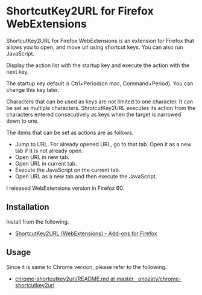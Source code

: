 ﻿# ShortcutKey2URL for Firefox WebExtensions

ShortcutKey2URL for Firefox WebExtensions is an extension for Firefox that allows you to open, and move url using shortcut keys. You can also run JavaScript.

Display the action list with the startup key and execute the action with the next key.

The startup key default is Ctrl+Period(on mac, Command+Period). You can change this key later. 

Characters that can be used as keys are not limited to one character. It can be set as multiple characters. ShrotcutKey2URL executes its action from the characters entered consecutively as keys when the target is narrowed down to one.

The items that can be set as actions are as follows.

* Jump to URL. For already opened URL, go to that tab. Open it as a new tab if it is not already open.
* Open URL in new tab.
* Open URL in current tab.
* Execute the JavaScript on the current tab.
* Open URL as a new tab and then execute the JavaScript.

I released WebExtensions version in Firefox 60.

## Installation

Install from the following.

* [ShortcutKey2URL \(WebExtensions\) \- Add\-ons for Firefox](https://addons.mozilla.org/en-US/firefox/addon/shortcutkey2url/)

## Usage

Since it is same to Chrome version, please refer to the following.

* [chrome\-shortcutkey2url/README\.md at master · onozaty/chrome\-shortcutkey2url](https://github.com/onozaty/chrome-shortcutkey2url/blob/master/README.md)

